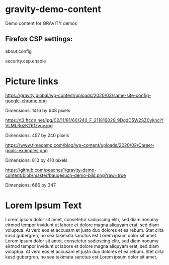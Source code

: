 # gravity-demo-content
Demo content for GRAVITY demos

## Firefox CSP settings:
about:config

security.csp.enable



# Picture links
https://gravity.global/wp-content/uploads/2020/03/same-site-config-google-chrome.png

Dimensions: 1416 by 648 pixels 

https://t3.ftcdn.net/jpg/02/11/81/60/240_F_211816029_9DgdD5W2SZ0yknciYVLMLRqzK26fzvuy.jpg

Dimensions: 457 by 240 pixels 

https://www.timecamp.com/blog/wp-content/uploads/2020/02/Career-goals-examples.png

Dimensions: 810 by 410 pixels 

https://github.com/peaches1/gravity-demo-content/blob/master/baugesuch-demo-bild.png?raw=true

Dimensions: 666 by 347 

# Lorem Ipsum Text
Lorem ipsum dolor sit amet, consetetur sadipscing elitr, sed diam nonumy eirmod tempor invidunt ut labore et dolore magna aliquyam erat, sed diam voluptua. At vero eos et accusam et justo duo dolores et ea rebum. Stet clita kasd gubergren, no sea takimata sanctus est Lorem ipsum dolor sit amet. Lorem ipsum dolor sit amet, consetetur sadipscing elitr, sed diam nonumy eirmod tempor invidunt ut labore et dolore magna aliquyam erat, sed diam voluptua. At vero eos et accusam et justo duo dolores et ea rebum. Stet clita kasd gubergren, no sea takimata sanctus est Lorem ipsum dolor sit amet.